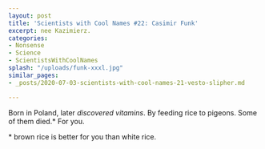 ```yaml
---
layout: post
title: 'Scientists with Cool Names #22: Casimir Funk'
excerpt: nee Kazimierz.
categories:
- Nonsense
- Science
- ScientistsWithCoolNames
splash: "/uploads/funk-xxxl.jpg"
similar_pages:
- _posts/2020-07-03-scientists-with-cool-names-21-vesto-slipher.md

---
```

Born in Poland, later _discovered vitamins_. By feeding rice to pigeons. Some of them died.* For you.

\* brown rice is better for you than white rice.